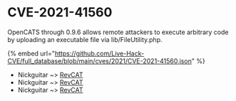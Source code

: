 # CVE-2021-41560

OpenCATS through 0.9.6 allows remote attackers to execute arbitrary code by uploading an executable file via lib/FileUtility.php.

{% embed url="https://github.com/Live-Hack-CVE/full_database/blob/main/cves/2021/CVE-2021-41560.json" %}


* Nickguitar ~> [RevCAT](https://www.alice-snow.ru/2021/database/cve-2021-41560/revcat-nickguitar)
* Nickguitar ~> [RevCAT](https://www.alice-snow.ru/2021/database/cve-2021-41560/revcat-nickguitar)
* Nickguitar ~> [RevCAT](https://www.alice-snow.ru/2021/database/cve-2021-41560/revcat-nickguitar)